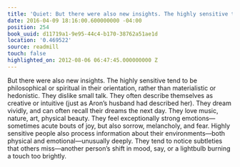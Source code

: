 ```yaml
---
title: 'Quiet: But there were also new insights. The highly sensitive tend …'
date: 2016-04-09 18:16:00.600000000 -04:00
position: 254
book_uuid: d11719a1-9e95-44c4-b170-38762a51ae1d
location: '0.469522'
source: readmill
touch: false
highlighted_on: 2012-08-06 06:47:45.000000000 Z
---
```


But there were also new insights. The highly sensitive tend to be philosophical or spiritual in their orientation, rather than materialistic or hedonistic. They dislike small talk. They often describe themselves as creative or intuitive (just as Aron’s husband had described her). They dream vividly, and can often recall their dreams the next day. They love music, nature, art, physical beauty. They feel exceptionally strong emotions—sometimes acute bouts of joy, but also sorrow, melancholy, and fear.
Highly sensitive people also process information about their environments—both physical and emotional—unusually deeply. They tend to notice subtleties that others miss—another person’s shift in mood, say, or a lightbulb burning a touch too brightly.